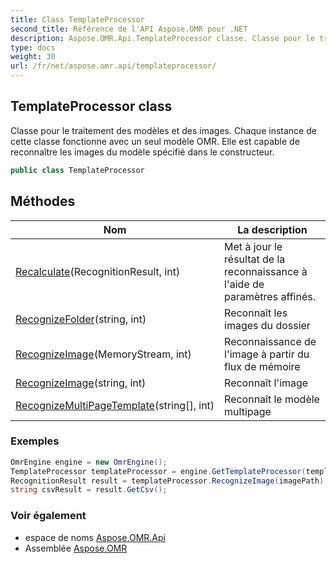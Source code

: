 ```yaml
---
title: Class TemplateProcessor
second_title: Référence de l'API Aspose.OMR pour .NET
description: Aspose.OMR.Api.TemplateProcessor classe. Classe pour le traitement des modèles et des images.  Chaque instance de cette classe fonctionne avec un seul modèle OMR. Elle est capable de reconnaître les images du modèle spécifié dans le constructeur.
type: docs
weight: 30
url: /fr/net/aspose.omr.api/templateprocessor/
---
```

## TemplateProcessor class

Classe pour le traitement des modèles et des images.  Chaque instance de cette classe fonctionne avec un seul modèle OMR. Elle est capable de reconnaître les images du modèle spécifié dans le constructeur.

```csharp
public class TemplateProcessor
```

## Méthodes

| Nom | La description |
| --- | --- |
| [Recalculate](../../aspose.omr.api/templateprocessor/recalculate/)(RecognitionResult, int) | Met à jour le résultat de la reconnaissance à l'aide de paramètres affinés. |
| [RecognizeFolder](../../aspose.omr.api/templateprocessor/recognizefolder/)(string, int) | Reconnaît les images du dossier |
| [RecognizeImage](../../aspose.omr.api/templateprocessor/recognizeimage/#recognizeimage)(MemoryStream, int) | Reconnaissance de l'image à partir du flux de mémoire |
| [RecognizeImage](../../aspose.omr.api/templateprocessor/recognizeimage/#recognizeimage_1)(string, int) | Reconnaît l'image |
| [RecognizeMultiPageTemplate](../../aspose.omr.api/templateprocessor/recognizemultipagetemplate/)(string[], int) | Reconnaît le modèle multipage |

### Exemples

```csharp
OmrEngine engine = new OmrEngine();
TemplateProcessor templateProcessor = engine.GetTemplateProcessor(templatePath);
RecognitionResult result = templateProcessor.RecognizeImage(imagePath);
string csvResult = result.GetCsv();
```

### Voir également

* espace de noms [Aspose.OMR.Api](../../aspose.omr.api/)
* Assemblée [Aspose.OMR](../../)


